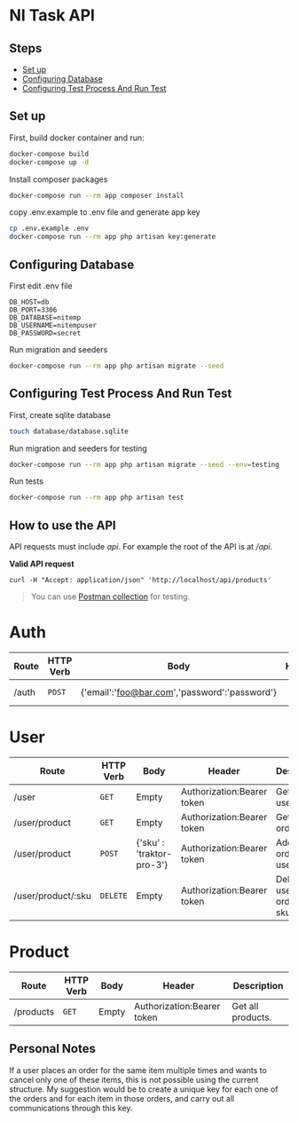 # NI Task API


Steps
------
- [Set up](#set-up)
- [Configuring Database](#configuring-database)
- [Configuring Test Process And Run Test](#configuring-test-process-and-run-test)


Set up
------
First, build docker container and run:

```bash
docker-compose build
docker-compose up -d
```

Install composer packages
```bash
docker-compose run --rm app composer install
```

copy .env.example to .env file and generate app key
```bash
cp .env.example .env
docker-compose run --rm app php artisan key:generate
```

Configuring Database
------
First edit .env file 
```
DB_HOST=db
DB_PORT=3306
DB_DATABASE=nitemp
DB_USERNAME=nitempuser
DB_PASSWORD=secret
```
Run migration and seeders
```bash
docker-compose run --rm app php artisan migrate --seed
```


Configuring Test Process And Run Test
------
First, create sqlite database
```bash
touch database/database.sqlite
```

Run migration and seeders for testing
```bash
docker-compose run --rm app php artisan migrate --seed --env=testing
```

Run tests
```bash
docker-compose run --rm app php artisan test 
```

How to use the API
------
API requests must include _api_. For example the root of the API is at _/api_.

__Valid API request__
```
curl -H "Accept: application/json" 'http://localhost/api/products'
```
>You can use  [Postman collection](https://raw.githubusercontent.com/datcal/NITask/main/NITask.postman_collection.json "NITask Postman Collection") for testing.



# Auth

| Route | HTTP Verb	 | Body	 |Header	 | Description	 |
| --- | --- | --- | --- | --- |
| /auth | `POST` | {'email':'foo@bar.com','password':'password'} |  | Get user token |

# User
| Route | HTTP Verb	 | Body |Header	 | Description	 |
| --- | --- | --- | --- | --- |
| /user | `GET` | Empty | Authorization:Bearer token | Get current user data. |
| /user/product | `GET` | Empty | Authorization:Bearer token| Get users orders. |
| /user/product | `POST` | {'sku' : 'traktor-pro-3'} | Authorization:Bearer token |Add new order to user. |
| /user/product/:sku | `DELETE` | Empty | Authorization:Bearer token | Delete user's order with sku. |

# Product
|Route  |HTTP Verb  |Body   |Header |Description|
| --- | --- | --- | --- | --- |
| /products | `GET` | Empty  | Authorization:Bearer token | Get all products. |



Personal Notes
------
If a user places an order for the same item multiple times and wants to cancel only one of these items, 
this is not possible using the current structure. 
My suggestion would be to create a unique key for each one of the orders and for each item in those orders,
and carry out all communications through this key.
